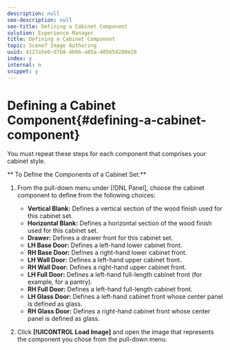 ```yaml
---
description: null
seo-description: null
seo-title: Defining a Cabinet Component
solution: Experience Manager
title: Defining a Cabinet Component
topic: Scene7 Image Authoring
uuid: 4127a5e0-d7b8-4b66-a05a-405654209e20
index: y
internal: n
snippet: y
---
```


# Defining a Cabinet Component{#defining-a-cabinet-component}

You must repeat these steps for each component that comprises your cabinet style.

** To Define the Components of a Cabinet Set:** 

1. From the pull-down menu under [!DNL Panel], choose the cabinet component to define from the following choices:

    * **Vertical Blank:** Defines a vertical section of the wood finish used for this cabinet set. 
    * **Horizontal Blank:** Defines a horizontal section of the wood finish used for this cabinet set. 
    * **Drawer:** Defines a drawer front for this cabinet set. 
    * **LH Base Door:** Defines a left-hand lower cabinet front. 
    * **RH Base Door:** Defines a right-hand lower cabinet front. 
    * **LH Wall Door:** Defines a left-hand upper cabinet front. 
    * **RH Wall Door:** Defines a right-hand upper cabinet front. 
    * **LH Full Door:** Defines a left-hand full-length cabinet front (for example, for a pantry). 
    * **RH Full Door:** Defines a left-hand full-length cabinet front. 
    * **LH Glass Door:** Defines a left-hand cabinet front whose center panel is defined as glass. 
    * **RH Glass Door:** Defines a right-hand cabinet front whose center panel is defined as glass.

1. Click **[!UICONTROL Load Image]** and open the image that represents the component you chose from the pull-down menu.
